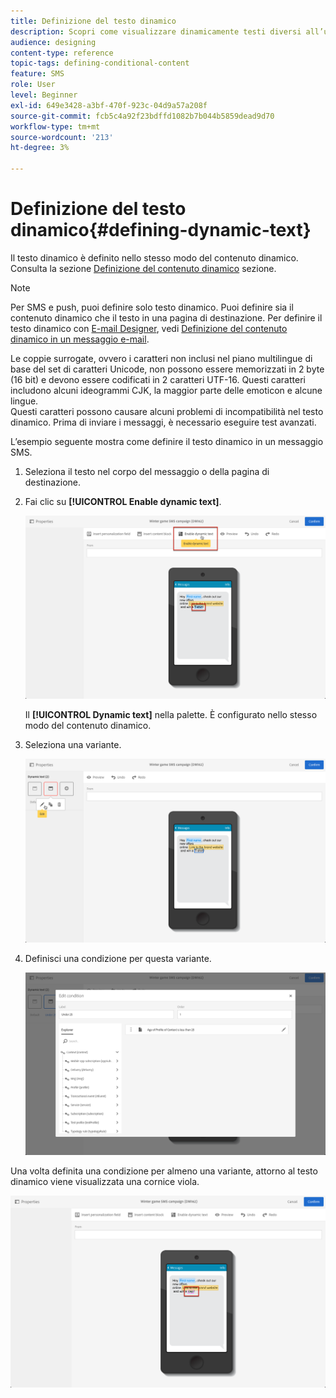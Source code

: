 ```yaml
---
title: Definizione del testo dinamico
description: Scopri come visualizzare dinamicamente testi diversi all’utente in base alle condizioni definite in Adobe Campaign.
audience: designing
content-type: reference
topic-tags: defining-conditional-content
feature: SMS
role: User
level: Beginner
exl-id: 649e3428-a3bf-470f-923c-04d9a57a208f
source-git-commit: fcb5c4a92f23bdffd1082b7b044b5859dead9d70
workflow-type: tm+mt
source-wordcount: '213'
ht-degree: 3%

---
```


# Definizione del testo dinamico{#defining-dynamic-text}

Il testo dinamico è definito nello stesso modo del contenuto dinamico. Consulta la sezione [Definizione del contenuto dinamico](../../designing/using/personalization.md#defining-dynamic-content-in-an-email) sezione.

>[!NOTE]
>
>Per SMS e push, puoi definire solo testo dinamico. Puoi definire sia il contenuto dinamico che il testo in una pagina di destinazione. Per definire il testo dinamico con [E-mail Designer](../../designing/using/designing-content-in-adobe-campaign.md), vedi [Definizione del contenuto dinamico in un messaggio e-mail](../../designing/using/personalization.md#defining-dynamic-content-in-an-email).

Le coppie surrogate, ovvero i caratteri non inclusi nel piano multilingue di base del set di caratteri Unicode, non possono essere memorizzati in 2 byte (16 bit) e devono essere codificati in 2 caratteri UTF-16. Questi caratteri includono alcuni ideogrammi CJK, la maggior parte delle emoticon e alcune lingue.
<br>Questi caratteri possono causare alcuni problemi di incompatibilità nel testo dinamico. Prima di inviare i messaggi, è necessario eseguire test avanzati.


L’esempio seguente mostra come definire il testo dinamico in un messaggio SMS.

1. Seleziona il testo nel corpo del messaggio o della pagina di destinazione.
1. Fai clic su **[!UICONTROL Enable dynamic text]**.

   ![](assets/dynamic_text_sms_1.png)

   Il **[!UICONTROL Dynamic text]** nella palette. È configurato nello stesso modo del contenuto dinamico.

1. Seleziona una variante.

   ![](assets/dynamic_text_sms_2.png)

1. Definisci una condizione per questa variante.

   ![](assets/dynamic_text_sms_4.png)

Una volta definita una condizione per almeno una variante, attorno al testo dinamico viene visualizzata una cornice viola.

![](assets/dynamic_text_sms_3.png)
